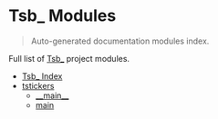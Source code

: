 # Tsb_ Modules

> Auto-generated documentation modules index.

Full list of [Tsb_](#tsb_-index) project modules.

- [Tsb_ Index](#tsb_-index)
- [tstickers](tstickers/index.md#tstickers)
    - [\_\_main\_\_](tstickers/module.md#__main__)
    - [main](tstickers/main.md#main)
